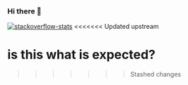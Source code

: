 ### Hi there 👋

[![stackoverflow-stats](https://github-stackoverflow-readme.vercel.app/?userId=14187529)](https://stackoverflow.com/users/14187529/kamal-nayan)
<<<<<<< Updated upstream

is this what is expected?
=======
>>>>>>> Stashed changes
<!--
**userKamalNayan/userkamalNayan** is a ✨ _special_ ✨ repository because its `README.md` (this file) appears on your GitHub profile.

Here are some ideas to get you started:

- 🔭 I’m currently working on ...
- 🌱 I’m currently learning ...
- 👯 I’m looking to collaborate on ...
- 🤔 I’m looking for help with ...
- 💬 Ask me about ...
- 📫 How to reach me: ...
- 😄 Pronouns: ...
- ⚡ Fun fact: ...
-->
